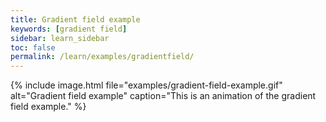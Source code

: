 ```yaml
---
title: Gradient field example
keywords: [gradient field]
sidebar: learn_sidebar
toc: false
permalink: /learn/examples/gradientfield/
---
```


{% include image.html file="examples/gradient-field-example.gif" alt="Gradient field example" caption="This is an animation of the gradient field example." %}